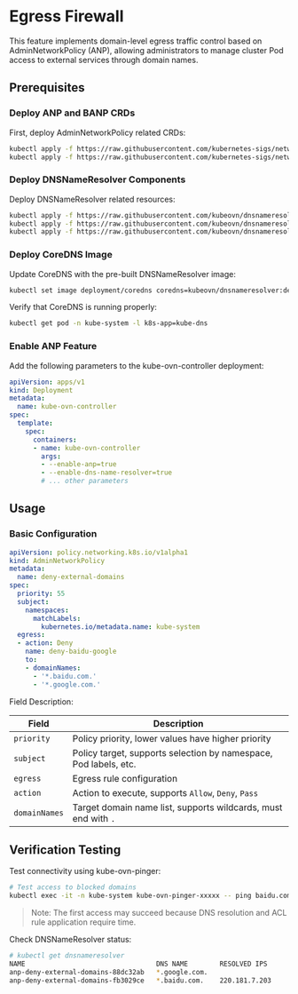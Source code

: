 # Egress Firewall

This feature implements domain-level egress traffic control based on AdminNetworkPolicy (ANP), allowing administrators to manage cluster Pod access to external services through domain names.

## Prerequisites

### Deploy ANP and BANP CRDs

First, deploy AdminNetworkPolicy related CRDs:

```bash
kubectl apply -f https://raw.githubusercontent.com/kubernetes-sigs/network-policy-api/refs/heads/main/config/crd/experimental/policy.networking.k8s.io_adminnetworkpolicies.yaml
kubectl apply -f https://raw.githubusercontent.com/kubernetes-sigs/network-policy-api/refs/heads/main/config/crd/experimental/policy.networking.k8s.io_baselineadminnetworkpolicies.yaml
```

### Deploy DNSNameResolver Components

Deploy DNSNameResolver related resources:

```bash
kubectl apply -f https://raw.githubusercontent.com/kubeovn/dnsnameresolver/refs/heads/main/manifest/crd.yaml
kubectl apply -f https://raw.githubusercontent.com/kubeovn/dnsnameresolver/refs/heads/main/manifest/rbac.yaml
kubectl apply -f https://raw.githubusercontent.com/kubeovn/dnsnameresolver/refs/heads/main/manifest/cm.yaml
```

### Deploy CoreDNS Image

Update CoreDNS with the pre-built DNSNameResolver image:

```bash
kubectl set image deployment/coredns coredns=kubeovn/dnsnameresolver:dev -n kube-system
```

Verify that CoreDNS is running properly:

```bash
kubectl get pod -n kube-system -l k8s-app=kube-dns
```

### Enable ANP Feature

Add the following parameters to the kube-ovn-controller deployment:

```yaml
apiVersion: apps/v1
kind: Deployment
metadata:
  name: kube-ovn-controller
spec:
  template:
    spec:
      containers:
      - name: kube-ovn-controller
        args:
        - --enable-anp=true
        - --enable-dns-name-resolver=true
        # ... other parameters
```

## Usage

### Basic Configuration

```yaml
apiVersion: policy.networking.k8s.io/v1alpha1
kind: AdminNetworkPolicy
metadata:
  name: deny-external-domains
spec:
  priority: 55
  subject:
    namespaces:
      matchLabels:
        kubernetes.io/metadata.name: kube-system
  egress:
  - action: Deny
    name: deny-baidu-google
    to:
    - domainNames:
      - '*.baidu.com.'
      - '*.google.com.'
```

Field Description:

| Field | Description |
|-------|-------------|
| `priority` | Policy priority, lower values have higher priority |
| `subject` | Policy target, supports selection by namespace, Pod labels, etc. |
| `egress` | Egress rule configuration |
| `action` | Action to execute, supports `Allow`, `Deny`, `Pass` |
| `domainNames` | Target domain name list, supports wildcards, must end with `.` |

## Verification Testing

Test connectivity using kube-ovn-pinger:

```bash
# Test access to blocked domains
kubectl exec -it -n kube-system kube-ovn-pinger-xxxxx -- ping baidu.com
```

> Note: The first access may succeed because DNS resolution and ACL rule application require time.

Check DNSNameResolver status:

```bash
# kubectl get dnsnameresolver
NAME                                 DNS NAME        RESOLVED IPS
anp-deny-external-domains-88dc32ab   *.google.com.
anp-deny-external-domains-fb3029ce   *.baidu.com.    220.181.7.203
```
